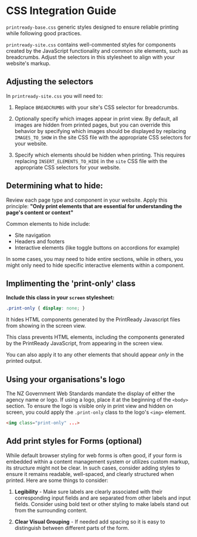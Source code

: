 # CSS Integration Guide

`printready-base.css` generic styles designed to ensure reliable printing while following good practices.

`printready-site.css` contains well-commented styles for components created by the JavaScript functionality and common site elements, such as breadcrumbs. Adjust the selectors in this stylesheet to align with your website's markup.

## Adjusting the selectors
In `printready-site.css` you will need to:

1. Replace `BREADCRUMBS` with your site's CSS selector for breadcrumbs. 

2. Optionally specify which images appear in print view. By default, all images are hidden from printed pages, but you can override this behavior by specifying which images should be displayed by replacing `IMAGES_TO_SHOW` in the site CSS file with the appropriate CSS selectors for your website.

3. Specify which elements should be hidden when printing. This requires replacing `INSERT_ELEMENTS_TO_HIDE` in the `site` CSS file with the appropriate CSS selectors for your website.

## Determining what to hide:

Review each page type and component in your website. Apply this principle: **"Only print elements that are essential for understanding the page's content or context"**

Common elements to hide include:

- Site navigation
- Headers and footers
- Interactive elements (like toggle buttons on accordions for example)
 
In some cases, you may need to hide entire sections, while in others, you might only need to hide specific interactive elements within a component.

## Implimenting the 'print-only' class
**Include this class in your `screen` stylesheet:**

```CSS
.print-only { display: none; }     
```
It hides HTML components generated by the PrintReady Javascript 
files from showing in the screen view. 

This class prevents HTML elements, including the components  generated by the PrintReady JavaScript, from appearing in the screen view.

You can also apply it to any other elements that should appear *only* in the printed output.


## Using your organisations's logo
The NZ Government Web Standards mandate the display of either the agency name or logo. If using a logo, place it at the beginning of the `<body>` section. To ensure the logo is visible only in print view and hidden on screen, you could apply the `.print-only` class to the logo's `<img>` element. 
```html
<img class="print-only" ...>
```
## Add print styles for Forms (optional)
While default browser styling for web forms is often good, if your form is embedded within a content management system or utilizes custom markup, its structure might not be clear. In such cases, consider adding styles to ensure it remains readable, well-spaced, and clearly structured when printed. Here are some things to consider:

1. **Legibility** - Make sure labels are clearly associated with their corresponding input fields and are separated from other labels and input fields. Consider using bold text or other styling to make labels stand out from the surrounding content.

2. **Clear Visual Grouping** - If needed add spacing so it is easy to distinguish between different parts of the form. 